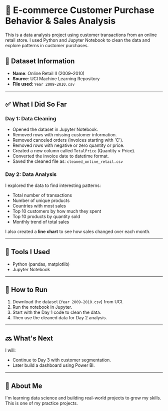 # 🛒 E-commerce Customer Purchase Behavior & Sales Analysis

This is a data analysis project using customer transactions from an online retail store. I used Python and Jupyter Notebook to clean the data and explore patterns in customer purchases.

## 📁 Dataset Information

- **Name**: Online Retail II (2009–2010)
- **Source**: UCI Machine Learning Repository
- **File used**: `Year 2009-2010.csv`

---

## ✅ What I Did So Far

### Day 1: Data Cleaning

- Opened the dataset in Jupyter Notebook.
- Removed rows with missing customer information.
- Removed canceled orders (invoices starting with 'C').
- Removed rows with negative or zero quantity or price.
- Created a new column called `TotalPrice` (Quantity × Price).
- Converted the invoice date to datetime format.
- Saved the cleaned file as: `cleaned_online_retail.csv`

### Day 2: Data Analysis

I explored the data to find interesting patterns:

- Total number of transactions
- Number of unique products
- Countries with most sales
- Top 10 customers by how much they spent
- Top 10 products by quantity sold
- Monthly trend of total sales

I also created a **line chart** to see how sales changed over each month.

---

## 🔧 Tools I Used

- Python (pandas, matplotlib)
- Jupyter Notebook

---

## 📌 How to Run

1. Download the dataset (`Year 2009-2010.csv`) from UCI.
2. Run the notebook in Jupyter.
3. Start with the Day 1 code to clean the data.
4. Then use the cleaned data for Day 2 analysis.

---

## 🔜 What's Next

I will:
- Continue to Day 3 with customer segmentation.
- Later build a dashboard using Power BI.

---

## 👤 About Me

I'm learning data science and building real-world projects to grow my skills. This is one of my practice projects.

